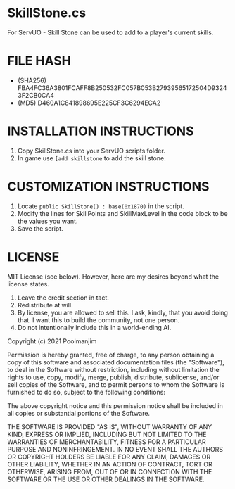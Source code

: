 # SkillStone.cs
For ServUO - Skill Stone can be used to add to a player's current skills.

# FILE HASH
- (SHA256) FBA4FC36A3801FCAFF8B250532FC057B053B27939565172504D93243F2CB0CA4
- (MD5) D460A1C841898695E225CF3C6294ECA2

# INSTALLATION INSTRUCTIONS
1. Copy SkillStone.cs into your ServUO scripts folder. 
2. In game use `[add skillstone` to add the skill stone.

# CUSTOMIZATION INSTRUCTIONS
1. Locate `public SkillStone() : base(0x1870)` in the script.
2. Modify the lines for SkillPoints and SkillMaxLevel in the code block to be the values you want.
3. Save the script. 

# LICENSE
MIT License (see below). However, here are my desires beyond what the license states. 
1. Leave the credit section in tact.
2. Redistribute at will.
3. By license, you are allowed to sell this. I ask, kindly, that you avoid doing that. I want this to build the community, not one person.
4. Do not intentionally include this in a world-ending AI. 

Copyright (c) 2021 Poolmanjim

Permission is hereby granted, free of charge, to any person obtaining a copy
of this software and associated documentation files (the "Software"), to deal
in the Software without restriction, including without limitation the rights
to use, copy, modify, merge, publish, distribute, sublicense, and/or sell
copies of the Software, and to permit persons to whom the Software is
furnished to do so, subject to the following conditions:

The above copyright notice and this permission notice shall be included in all
copies or substantial portions of the Software.

THE SOFTWARE IS PROVIDED "AS IS", WITHOUT WARRANTY OF ANY KIND, EXPRESS OR
IMPLIED, INCLUDING BUT NOT LIMITED TO THE WARRANTIES OF MERCHANTABILITY,
FITNESS FOR A PARTICULAR PURPOSE AND NONINFRINGEMENT. IN NO EVENT SHALL THE
AUTHORS OR COPYRIGHT HOLDERS BE LIABLE FOR ANY CLAIM, DAMAGES OR OTHER
LIABILITY, WHETHER IN AN ACTION OF CONTRACT, TORT OR OTHERWISE, ARISING FROM,
OUT OF OR IN CONNECTION WITH THE SOFTWARE OR THE USE OR OTHER DEALINGS IN THE
SOFTWARE.

